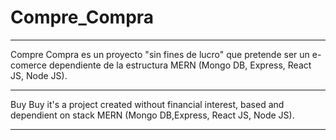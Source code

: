 # Compre_Compra
_____________

Compre Compra es un proyecto "sin fines de lucro" que pretende ser un e-comerce dependiente de la estructura MERN (Mongo DB, Express, React JS, Node JS).

_________________________________________________________________________________________________________________________________________________________

Buy Buy it's a project created without financial interest, based and dependient on stack MERN (Mongo DB,Express, React JS, Node JS).

_________________________________________________________________________________________________________________________________________________________

